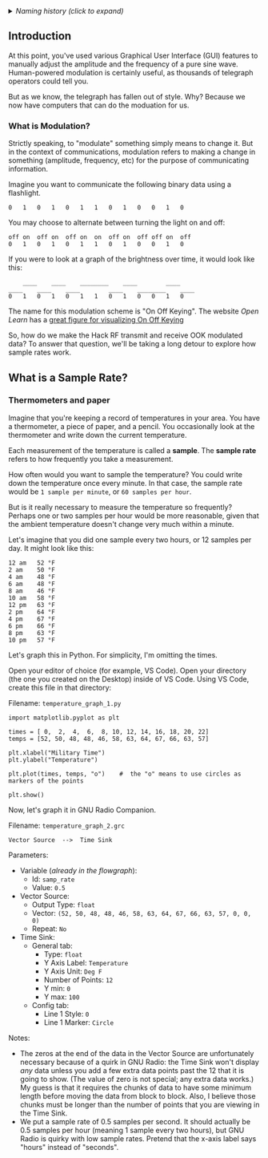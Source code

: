 <details><summary><i>Naming history (click to expand)</i></summary>
<pre>
2022 Aug 30: 030-Sample-Rates-1.md
2022 Sep 15: 050-Sample-Rates-1.md
2023 May 22: 020_Sample_Rates_Intro-1.md
</pre>
</details>

## Introduction

At this point, you've used various Graphical User Interface (GUI) features to manually adjust the amplitude and the frequency of a pure sine wave. Human-powered modulation is certainly useful, as thousands of telegraph operators could tell you.

But as we know, the telegraph has fallen out of style. Why? Because we now have computers that can do the moduation for us.

### What is Modulation?

Strictly speaking, to "modulate" something simply means to change it. But in the context of communications, modulation refers to making a change in something (amplitude, frequency, etc) for the purpose of communicating information.

Imagine you want to communicate the following binary data using a flashlight.

```
0   1   0   1   0   1   1   0   1   0   0   1   0
```

You may choose to alternate between turning the light on and off:

```
off on  off on  off on  on  off on  off off on  off
0   1   0   1   0   1   1   0   1   0   0   1   0
```

If you were to look at a graph of the brightness over time, it would look like this:

```
    ____    ____    ________    ____        ____
____    ____    ____        ____    ________    ____
0   1   0   1   0   1   1   0   1   0   0   1   0
```

The name for this modulation scheme is "On Off Keying".  The website _Open Learn_ has a [great figure for visualizing On Off Keying](https://www.open.edu/openlearn/science-maths-technology/exploring-communications-technology/content-section-1.4)

So, how do we make the Hack RF transmit and receive OOK modulated data? To answer that question, we'll be taking a long detour to explore how sample rates work.

## What is a Sample Rate?

### Thermometers and paper

Imagine that you're keeping a record of temperatures in your area. You have a thermometer, a piece of paper, and a pencil. You occasionally look at the thermometer and write down the current temperature.

Each measurement of the temperature is called a **sample**. The **sample rate** refers to how frequently you take a measurement.

How often would you want to sample the temperature? You could write down the temperature once every minute. In that case, the sample rate would be `1 sample per minute`, or `60 samples per hour`.

But is it really necessary to measure the temperature so frequently? Perhaps one or two samples per hour would be more reasonable, given that the ambient temperature doesn't change very much within a minute.

Let's imagine that you did one sample every two hours, or 12 samples per day. It might look like this:

```
12 am   52 °F
2 am    50 °F
4 am    48 °F
6 am    48 °F
8 am    46 °F
10 am   58 °F
12 pm   63 °F
2 pm    64 °F
4 pm    67 °F
6 pm    66 °F
8 pm    63 °F
10 pm   57 °F
```

Let's graph this in Python. For simplicity, I'm omitting the times.

Open your editor of choice (for example, VS Code). Open your directory (the one you created on the Desktop) inside of VS Code. Using VS Code, create this file in that directory:

Filename: `temperature_graph_1.py`

```python3
import matplotlib.pyplot as plt

times = [ 0,  2,  4,  6,  8, 10, 12, 14, 16, 18, 20, 22]
temps = [52, 50, 48, 48, 46, 58, 63, 64, 67, 66, 63, 57]

plt.xlabel("Military Time")
plt.ylabel("Temperature")

plt.plot(times, temps, "o")    #  the "o" means to use circles as markers of the points

plt.show()
```

Now, let's graph it in GNU Radio Companion.

Filename: `temperature_graph_2.grc`

```
Vector Source  -->  Time Sink
```

Parameters:  
- Variable (_already in the flowgraph_):
  - Id: `samp_rate`
  - Value: `0.5`
- Vector Source:
  - Output Type: `float`
  - Vector: `(52, 50, 48, 48, 46, 58, 63, 64, 67, 66, 63, 57, 0, 0, 0)`
  - Repeat: `No`
- Time Sink:
  - General tab:
    - Type: `float`
    - Y Axis Label: `Temperature`
    - Y Axis Unit: `Deg F`
    - Number of Points: `12`
    - Y min: `0`
    - Y max: `100`
  - Config tab:
    - Line 1 Style: `0`
    - Line 1 Marker: `Circle`

Notes:
- The zeros at the end of the data in the Vector Source are unfortunately necessary because of a quirk in GNU Radio: the Time Sink won't display _any_ data unless you add a few extra data points past the 12 that it is going to show. (The value of zero is not special; any extra data works.) My guess is that it requires the chunks of data to have some minimum length before moving the data from block to block. Also, I believe those chunks must be longer than the number of points that you are viewing in the Time Sink. 
- We put a sample rate of 0.5 samples per second. It should actually be 0.5 samples per hour (meaning 1 sample every two hours), but GNU Radio is quirky with low sample rates. Pretend that the x-axis label says "hours" instead of "seconds".

